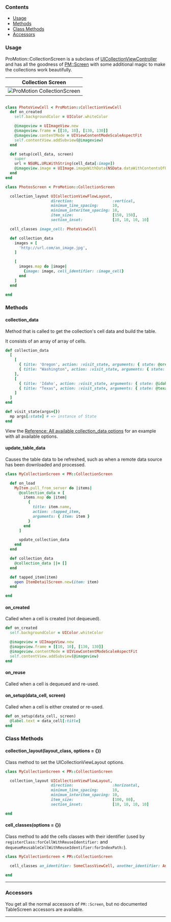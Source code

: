 ### Contents

* [Usage](?#usage)
* [Methods](?#methods)
* [Class Methods](?#class-methods)
* [Accessors](?#accessors)

### Usage

ProMotion::CollectionScreen is a subclass of [UICollectionViewController](https://developer.apple.com/library/ios/documentation/UIKit/Reference/UICollectionViewController_clas/) and has all the goodness of [PM::Screen](https://github.com/clearsightstudio/ProMotion/wiki/API-Reference:-ProMotion::Screen) with some additional magic to make the collections work beautifully.

|Collection Screen|
|---|
|![ProMotion CollectionScreen](https://photos-5.dropbox.com/t/2/AABmOcZJarZgp843U0bwgmY2QhhxK_UTguKGDU8F6juLLA/12/47296598/png/32x32/1/1436911200/0/2/pm-collection-screen.png/CNbgxhYgASACIAMgBCAFIAYgBygBKAIoBw/KH2abIi_F4l_S-LRP9dNphlBFf2wusFpT-uIw7hPO6g?size_mode=5)|

```ruby

class PhotoViewCell < ProMotion::CollectionViewCell
  def on_created
    self.backgroundColor = UIColor.whiteColor

    @imageview = UIImageView.new
    @imageview.frame = [[10, 10], [130, 130]]
    @imageview.contentMode = UIViewContentModeScaleAspectFit
    self.contentView.addSubview(@imageview)
  end

  def setup(cell_data, screen)
    super
    url = NSURL.URLWithString(cell_data[:image])
    @imageview.image = UIImage.imageWithData(NSData.dataWithContentsOfURL(url))
  end
end

class PhotosScreen < ProMotion::CollectionScreen

  collection_layout UICollectionViewFlowLayout,
                    direction:                 :vertical,
                    minimum_line_spacing:      10,
                    minimum_interitem_spacing: 10,
                    item_size:                 [150, 150],
                    section_inset:             [10, 10, 10, 10]

  cell_classes image_cell: PhotoViewCell

  def collection_data
    images = [
      'http://url.com/an_image.jpg',
    ]

    [
      images.map do |image|
        {image: image, cell_identifier: :image_cell}
      end
    ]
  end

end
```

### Methods

#### collection_data

Method that is called to get the collection's cell data and build the table.

It consists of an array of array of cells.

```ruby
def collection_data
  [
    [
      { title: 'Oregon', action: :visit_state, arguments: { state: @oregon }},
      { title: "Washington", action: :visit_state, arguments: { state: @washington }}
    ],
    [
      { title: 'Idaho', action: :visit_state, arguments: { state: @idaho }},
      { title: "Texas", action: :visit_state, arguments: { state: @texas }}
    ]
  ]
end

def visit_state(args={})
  mp args[:state] # => instance of State
end
```

View the [Reference: All available collection_data options](https://github.com/clearsightstudio/ProMotion/wiki/Reference:-All-available-collection_data-options) for an example with all available options.

#### update_table_data

Causes the table data to be refreshed, such as when a remote data source has
been downloaded and processed.

```ruby
class MyCollectionScreen < PM::CollectionScreen

  def on_load
    MyItem.pull_from_server do |items|
      @collection_data = [
        items.map do |item|
          {
            title: item.name,
            action: :tapped_item,
            arguments: { item: item }
          }
        end
      ]

      update_collection_data
    end
  end

  def collection_data
    @collection_data ||= []
  end

  def tapped_item(item)
    open ItemDetailScreen.new(item: item)
  end

end
```

#### on_created

Called when a cell is created (not dequeued).  

```ruby
def on_created
  self.backgroundColor = UIColor.whiteColor

  @imageview = UIImageView.new
  @imageview.frame = [[10, 10], [130, 130]]
  @imageview.contentMode = UIViewContentModeScaleAspectFit
  self.contentView.addSubview(@imageview)
end
```

#### on_reuse

Called when a cell is dequeued and re-used.

#### on_setup(data_cell, screen)

Called when a cell is either created or re-used.

```ruby
def on_setup(data_cell, screen)
  @label.text = data_cell[:title]
end
```

### Class Methods

#### collection_layout(layout_class, options = {})

Class method to set the UICollectionViewLayout options.

```ruby
class MyCollectionScreen < PM::CollectionScreen

  collection_layout UICollectionViewFlowLayout,
                    direction:                 :horizontal,
                    minimum_line_spacing:      10,
                    minimum_interitem_spacing: 10,
                    item_size:                 [100, 80],
                    section_inset:             [10, 10, 10, 10]

end
```

#### cell_classes(options = {})

Class method to add the cells classes with their identifier (used by `registerClass:forCellWithReuseIdentifier:` and `dequeueReusableCellWithReuseIdentifier:forIndexPath:`).

```ruby
class MyCollectionScreen < PM::CollectionScreen

  cell_classes an_identifier: SomeClassViewCell, another_identifier: AnotherClassViewCell

end
```

---

### Accessors

You get all the normal accessors of `PM::Screen`, but no documented TableScreen accessors are available.

---
